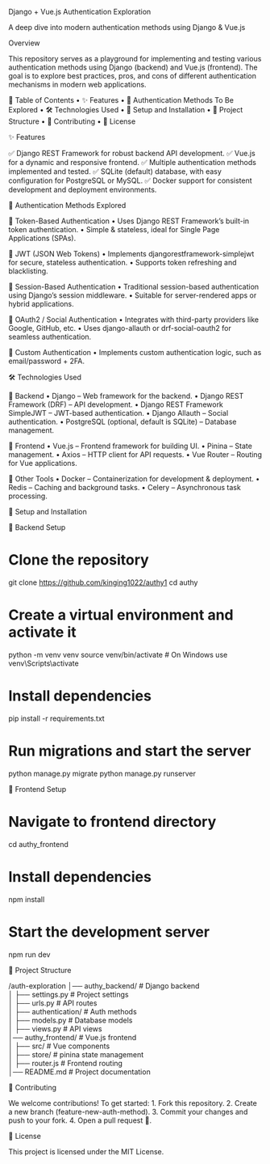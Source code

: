 Django + Vue.js Authentication Exploration

A deep dive into modern authentication methods using Django & Vue.js

Overview

This repository serves as a playground for implementing and testing various authentication methods using Django (backend) and Vue.js (frontend). The goal is to explore best practices, pros, and cons of different authentication mechanisms in modern web applications.

📌 Table of Contents
	•	✨ Features
	•	🔑 Authentication Methods To Be Explored
	•	🛠️ Technologies Used
	•	🚀 Setup and Installation
	•	📂 Project Structure
	•	🤝 Contributing
	•	📜 License

✨ Features

✅ Django REST Framework for robust backend API development.
✅ Vue.js for a dynamic and responsive frontend.
✅ Multiple authentication methods implemented and tested.
✅ SQLite (default) database, with easy configuration for PostgreSQL or MySQL.
✅ Docker support for consistent development and deployment environments.

🔑 Authentication Methods Explored

🔹 Token-Based Authentication
	•	Uses Django REST Framework’s built-in token authentication.
	•	Simple & stateless, ideal for Single Page Applications (SPAs).

🔹 JWT (JSON Web Tokens)
	•	Implements djangorestframework-simplejwt for secure, stateless authentication.
	•	Supports token refreshing and blacklisting.

🔹 Session-Based Authentication
	•	Traditional session-based authentication using Django’s session middleware.
	•	Suitable for server-rendered apps or hybrid applications.

🔹 OAuth2 / Social Authentication
	•	Integrates with third-party providers like Google, GitHub, etc.
	•	Uses django-allauth or drf-social-oauth2 for seamless authentication.

🔹 Custom Authentication
	•	Implements custom authentication logic, such as email/password + 2FA.

🛠️ Technologies Used

🔹 Backend
	•	Django – Web framework for the backend.
	•	Django REST Framework (DRF) – API development.
	•	Django REST Framework SimpleJWT – JWT-based authentication.
	•	Django Allauth – Social authentication.
	•	PostgreSQL (optional, default is SQLite) – Database management.

🔹 Frontend
	•	Vue.js – Frontend framework for building UI.
	•	Pinina – State management.
	•	Axios – HTTP client for API requests.
	•	Vue Router – Routing for Vue applications.

🔹 Other Tools
	•	Docker – Containerization for development & deployment.
	•	Redis – Caching and background tasks.
	•	Celery – Asynchronous task processing.

🚀 Setup and Installation

🔹 Backend Setup

# Clone the repository
git clone https://github.com/kinging1022/authy1
cd authy

# Create a virtual environment and activate it
python -m venv venv
source venv/bin/activate  # On Windows use venv\Scripts\activate

# Install dependencies
pip install -r requirements.txt

# Run migrations and start the server
python manage.py migrate
python manage.py runserver

🔹 Frontend Setup

# Navigate to frontend directory
cd authy_frontend

# Install dependencies
npm install

# Start the development server
npm run dev

📂 Project Structure

/auth-exploration
│── authy_backend/               # Django backend  
│   ├── settings.py        # Project settings  
│   ├── urls.py            # API routes  
│   ├── authentication/    # Auth methods  
│   ├── models.py          # Database models  
│   ├── views.py           # API views  
│── authy_frontend/              # Vue.js frontend  
│   ├── src/               # Vue components  
│   ├── store/             # pinina state management  
│   ├── router.js          # Frontend routing  
│── README.md              # Project documentation  

🤝 Contributing

We welcome contributions! To get started:
	1.	Fork this repository.
	2.	Create a new branch (feature-new-auth-method).
	3.	Commit your changes and push to your fork.
	4.	Open a pull request 🚀.

📜 License

This project is licensed under the MIT License.
